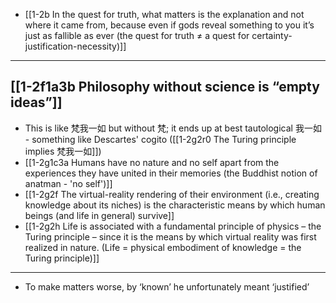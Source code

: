 - [[1-2b In the quest for truth, what matters is the explanation and not where it came from, because even if gods reveal something to you it’s just as fallible as ever (the quest for truth ≠ a quest for certainty-justification-necessity)]]
---
**[[1-2f1a3b Philosophy without science is “empty ideas”]]**
---
- This is like 梵我一如 but without 梵; it ends up at best tautological 我一如 - something like Descartes' cogito ([[1-2g2r0 The Turing principle implies 梵我一如]])
- [[1-2g1c3a Humans have no nature and no self apart from the experiences they have united in their memories (the Buddhist notion of anatman - 'no self')]]
- [[1-2g2f The virtual-reality rendering of their environment (i.e., creating knowledge about its niches) is the characteristic means by which human beings (and life in general) survive]]
- [[1-2g2h Life is associated with a fundamental principle of physics – the Turing principle – since it is the means by which virtual reality was first realized in nature. (Life = physical embodiment of knowledge = the Turing principle)]]
---
- To make matters worse, by ‘known’ he unfortunately meant ‘justified’
